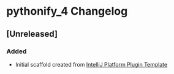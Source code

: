 <!-- Keep a Changelog guide -> https://keepachangelog.com -->

# pythonify_4 Changelog

## [Unreleased]
### Added
- Initial scaffold created from [IntelliJ Platform Plugin Template](https://github.com/JetBrains/intellij-platform-plugin-template)
